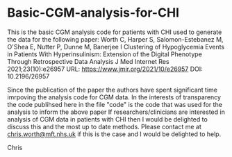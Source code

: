 # Basic-CGM-analysis-for-CHI
This is the basic CGM analysis code for patients with CHI used to generate the data for the following paper: 
Worth C, Harper S, Salomon-Estebanez M, O'Shea E, Nutter P, Dunne M, Banerjee I
Clustering of Hypoglycemia Events in Patients With Hyperinsulinism: Extension of the Digital Phenotype Through Retrospective Data Analysis
J Med Internet Res 2021;23(10):e26957
URL: https://www.jmir.org/2021/10/e26957
DOI: 10.2196/26957

Since the publication of the paper the authors have spent significant time imrpoving the analysis code for CGM data.
In the interests of transparency the code publihsed here in the file "code" is the code that was used for the analysis to inform the above paper
If researchers/clinicians are interested in analysis of CGM data in patients with CHI then I would be delighted to discuss this and the most up to date methods.
Please contact me at chris.worth@mft.nhs.uk if this is the case and I would be delighted to help. 

Chris
